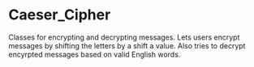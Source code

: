 # Caeser_Cipher
Classes for encrypting and decrypting messages.
Lets users encrypt messages by shifting the letters by a shift a value.
Also tries to decrypt encyrpted messages based on valid English words.
